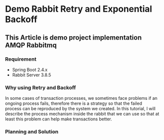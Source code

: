 # Demo Rabbit Retry and Exponential Backoff

## This Article is demo project implementation AMQP Rabbitmq

### Requirement
* Spring Boot 2.4.x
* Rabbit Server 3.8.5

### Why using Retry and Backoff
In some cases of transaction processes, we sometimes face problems if an ongoing process fails, therefore there is a strategy so that the failed process can be reproduced by the system we created.
In this tutorial, I will describe the process mechanism inside the rabbit that we can use so that at least this problem can help make transactions better.

### Planning and Solution
